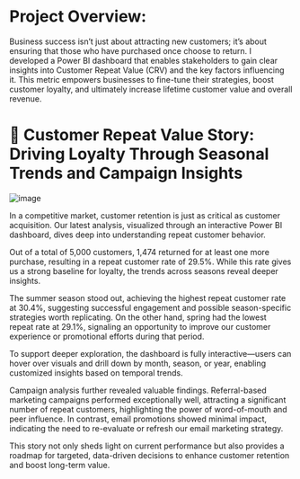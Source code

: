 # Project Overview: 
Business success isn’t just about attracting new customers; it’s about ensuring that those who have purchased once choose to return. I developed a Power BI dashboard that enables stakeholders to gain clear insights into Customer Repeat Value (CRV) and the key factors influencing it. This metric empowers businesses to fine-tune their strategies, boost customer loyalty, and ultimately increase lifetime customer value and overall revenue.
# 📖 Customer Repeat Value Story: Driving Loyalty Through Seasonal Trends and Campaign Insights
![image](https://github.com/user-attachments/assets/93e146be-65f5-4d9b-8202-01d1d6fda2f5)

In a competitive market, customer retention is just as critical as customer acquisition. Our latest analysis, visualized through an interactive Power BI dashboard, dives deep into understanding repeat customer behavior.

Out of a total of 5,000 customers, 1,474 returned for at least one more purchase, resulting in a repeat customer rate of 29.5%. While this rate gives us a strong baseline for loyalty, the trends across seasons reveal deeper insights.

The summer season stood out, achieving the highest repeat customer rate at 30.4%, suggesting successful engagement and possible season-specific strategies worth replicating. On the other hand, spring had the lowest repeat rate at 29.1%, signaling an opportunity to improve our customer experience or promotional efforts during that period.

To support deeper exploration, the dashboard is fully interactive—users can hover over visuals and drill down by month, season, or year, enabling customized insights based on temporal trends.

Campaign analysis further revealed valuable findings. Referral-based marketing campaigns performed exceptionally well, attracting a significant number of repeat customers, highlighting the power of word-of-mouth and peer influence. In contrast, email promotions showed minimal impact, indicating the need to re-evaluate or refresh our email marketing strategy.

This story not only sheds light on current performance but also provides a roadmap for targeted, data-driven decisions to enhance customer retention and boost long-term value.
